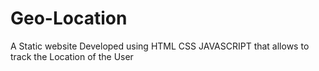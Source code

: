 # Geo-Location
A Static website Developed using HTML CSS JAVASCRIPT that allows to track the Location of the User
